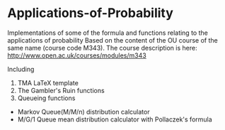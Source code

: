 # Applications-of-Probability
Implementations of some of the formula and functions relating to the applications of probability
Based on the content of the OU course of the same name (course code M343).
The course description is here: http://www.open.ac.uk/courses/modules/m343

Including

1. TMA LaTeX template
2. The Gambler's Ruin functions
3. Queueing functions
  * Markov Queue(M/M/n) distribution calculator
  * M/G/1 Queue mean distribution calculator with Pollaczek's formula
